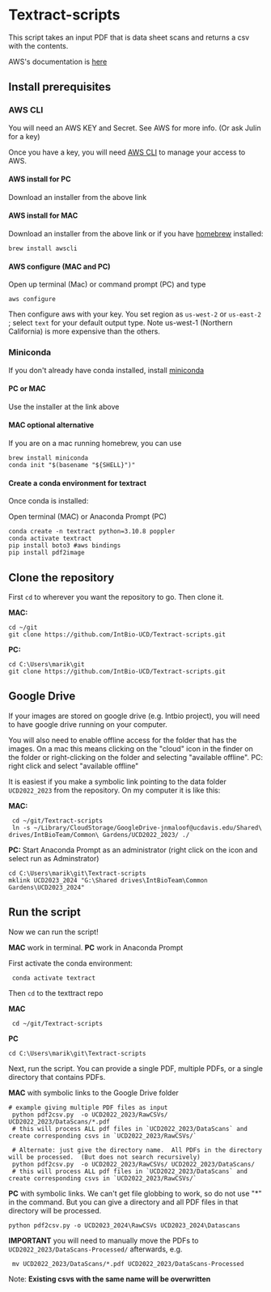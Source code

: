 # Textract-scripts
This script takes an input PDF that is data sheet scans and returns a csv with the contents.

AWS's documentation is [here](https://docs.aws.amazon.com/textract/index.html)

## Install prerequisites

### AWS CLI

You will need an AWS KEY and Secret.  See AWS for more info.  (Or ask Julin for a key)

Once you have a key, you will need [AWS CLI](https://aws.amazon.com/cli/) to manage your access to AWS.

#### AWS install for PC 

Download an installer from the above link

#### AWS install for MAC

Download an installer from the above link or if you have [homebrew](https://brew.sh/) installed:

    brew install awscli

#### AWS configure (MAC and PC)

Open up terminal (Mac) or command prompt (PC) and type

    aws configure

Then configure aws with your key.   You set region as `us-west-2` or `us-east-2` ; select `text` for your default output type.  Note us-west-1 (Northern California) is more expensive than the others. 

### Miniconda
If you don't already have conda installed, install [miniconda](https://docs.conda.io/en/latest/miniconda.html)

#### PC or MAC
Use the installer at the link above

#### MAC optional alternative
If you are on a mac running homebrew, you can use

    brew install miniconda
    conda init "$(basename "${SHELL}")"

#### Create a conda environment for textract

Once conda is installed:

Open terminal (MAC) or Anaconda Prompt (PC)

    conda create -n textract python=3.10.8 poppler
    conda activate textract
    pip install boto3 #aws bindings
    pip install pdf2image

## Clone the repository
First `cd` to wherever you want the repository to go.  Then clone it.

__MAC:__

    cd ~/git
    git clone https://github.com/IntBio-UCD/Textract-scripts.git

__PC:__

    cd C:\Users\marik\git
    git clone https://github.com/IntBio-UCD/Textract-scripts.git
    
## Google Drive
If your images are stored on google drive (e.g. Intbio project), you will need to have google drive running on your computer.

You will also need to enable offline access for the folder that has the images.  On a mac this means clicking on the "cloud" icon in the finder on the folder or right-clicking on the folder and selecting "available offline".  PC: right click and select "available offline"

It is easiest if you make a symbolic link pointing to the data folder `UCD2022_2023` from the repository.  On my computer it is like this:

__MAC:__

     cd ~/git/Textract-scripts
     ln -s ~/Library/CloudStorage/GoogleDrive-jnmaloof@ucdavis.edu/Shared\ drives/IntBioTeam/Common\ Gardens/UCD2022_2023/ ./

__PC:__
Start Anaconda Prompt as an administrator (right click on the icon and select run as Adminstrator)

    cd C:\Users\marik\git\Textract-scripts
    mklink UCD2023_2024 "G:\Shared drives\IntBioTeam\Common Gardens\UCD2023_2024"

## Run the script
Now we can run the script!

__MAC__ work in terminal.  __PC__ work in Anaconda Prompt

First activate the conda environment:

     conda activate textract

Then `cd` to the texttract repo

__MAC__

     cd ~/git/Textract-scripts

__PC__

    cd C:\Users\marik\git\Textract-scripts
     
Next, run the script.  You can provide a single PDF, multiple PDFs, or a single directory that contains PDFs.

__MAC__ with symbolic links to the Google Drive folder

    # example giving multiple PDF files as input
     python pdf2csv.py  -o UCD2022_2023/RawCSVs/ UCD2022_2023/DataScans/*.pdf   
     # this will process ALL pdf files in `UCD2022_2023/DataScans` and create corresponding csvs in `UCD2022_2023/RawCSVs/`

     # Alternate: just give the directory name.  All PDFs in the directory will be processed.  (But does not search recursively)
     python pdf2csv.py  -o UCD2022_2023/RawCSVs/ UCD2022_2023/DataScans/ 
     # this will process ALL pdf files in `UCD2022_2023/DataScans` and create corresponding csvs in `UCD2022_2023/RawCSVs/`


__PC__ with symbolic links.  We can't get file globbing to work, so do not use "*" in the command. But you can give a directory and all PDF files in that directory will be processed.
    
    python pdf2csv.py -o UCD2023_2024\RawCSVs UCD2023_2024\Datascans
    
__IMPORTANT__ you will need to manually move the PDFs to `UCD2022_2023/DataScans-Processed/` afterwards, e.g.

     mv UCD2022_2023/DataScans/*.pdf UCD2022_2023/DataScans-Processed

Note: __Existing csvs with the same name will be overwritten__

